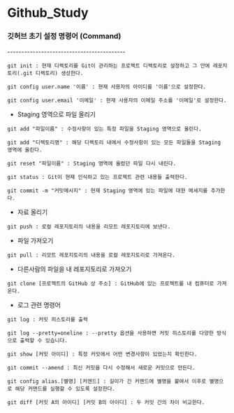 # Github_Study

<h3>깃허브 초기 설정 명령어 (Command)</h3>
------------------------------------------
<pre><code>git init : 현재 디렉토리를 Git이 관리하는 프로젝트 디렉토리로 설정하고 그 안에 레포지토리(.git 디렉토리) 생성한다.</code></pre>
<pre><code>git config user.name '이름' : 현재 사용자의 아이디를 '이름'으로 설정한다.</code></pre>
<pre><code>git config user.email '이메일' : 현재 사용자의 이메일 주소를 '이메일'로 설정한다.</code></pre>

* Staging 영역으로 파일 올리기
<pre><code>git add "파일이름" : 수정사항이 있는 특정 파일을 Staging 영역으로 올린다.</code></pre>
<pre><code>git add "디렉토리명" : 해당 디렉토리 내에서 수정사항이 있는 모든 파일들을 Staging 영역에 올린다.</code></pre>
<pre><code>git reset "파일이름" : Staging 영역에 올렸던 파일 다시 내린다.</code></pre>
<pre><code>git status : Git이 현재 인식하고 있는 프로젝트 관련 내용들 출력한다.</code></pre>
<pre><code>git commit -m "커밋메시지" : 현재 Staging 영역에 있는 파일에 대한 메세지를 추가한다.</code></pre>

* 자료 올리기
<pre><code>git push : 로컬 레포지토리의 내용을 리모트 레포지토리에 보낸다.</code></pre>

* 파일 가져오기
<pre><code>git pull : 리모트 레포지토리의 내용을 로컬 레포지토리로 가져온다.</code></pre>

* 다른사람의 파일을 내 레포지토리로 가져오기
<pre><code>git clone [프로젝트의 GitHub 상 주소] : GitHub에 있는 프로젝트를 내 컴퓨터로 가져온다.</code></pre>

* 로그 관련 명령어
<pre><code>git log : 커밋 히스토리를 출력</code></pre>
<pre><code>git log --pretty=oneline : --pretty 옵션을 사용하면 커밋 히스토리를 다양한 방식으로 출력할 수 있습니다.</code></pre>
<pre><code>git show [커밋 아이디] : 특정 커밋에서 어떤 변경사항이 있었는지 확인한다.</code></pre>
<pre><code>git commit --amend : 최신 커밋을 다시 수정해서 새로운 커밋으로 만든다.</code></pre>
<pre><code>git config alias.[별명] [커맨드] : 길이가 긴 커맨드에 별명을 붙여서 이후로 별명으로 해당 커맨드를 실행할 수 있도록 설정한다.</code></pre>
<pre><code>git diff [커밋 A의 아이디] [커밋 B의 아이디] : 두 커밋 간의 차이 비교한다.</code></pre>
